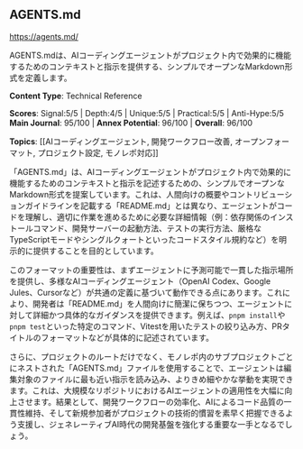 ## AGENTS.md

https://agents.md/

AGENTS.mdは、AIコーディングエージェントがプロジェクト内で効果的に機能するためのコンテキストと指示を提供する、シンプルでオープンなMarkdown形式を定義します。

**Content Type**: Technical Reference

**Scores**: Signal:5/5 | Depth:4/5 | Unique:5/5 | Practical:5/5 | Anti-Hype:5/5
**Main Journal**: 95/100 | **Annex Potential**: 96/100 | **Overall**: 96/100

**Topics**: [[AIコーディングエージェント, 開発ワークフロー改善, オープンフォーマット, プロジェクト設定, モノレポ対応]]

「AGENTS.md」は、AIコーディングエージェントがプロジェクト内で効果的に機能するためのコンテキストと指示を記述するための、シンプルでオープンなMarkdown形式を提案しています。これは、人間向けの概要やコントリビューションガイドラインを記載する「README.md」とは異なり、エージェントがコードを理解し、適切に作業を進めるために必要な詳細情報（例：依存関係のインストールコマンド、開発サーバーの起動方法、テストの実行方法、厳格なTypeScriptモードやシングルクォートといったコードスタイル規約など）を明示的に提供することを目的としています。

このフォーマットの重要性は、まずエージェントに予測可能で一貫した指示場所を提供し、多様なAIコーディングエージェント（OpenAI Codex、Google Jules、Cursorなど）が共通の定義に基づいて動作できる点にあります。これにより、開発者は「README.md」を人間向けに簡潔に保ちつつ、エージェントに対して詳細かつ具体的なガイダンスを提供できます。例えば、`pnpm install`や`pnpm test`といった特定のコマンド、Vitestを用いたテストの絞り込み方、PRタイトルのフォーマットなどが具体的に記述されています。

さらに、プロジェクトのルートだけでなく、モノレポ内のサブプロジェクトごとにネストされた「AGENTS.md」ファイルを使用することで、エージェントは編集対象のファイルに最も近い指示を読み込み、よりきめ細やかな挙動を実現できます。これは、大規模なリポジトリにおけるAIエージェントの適用性を大幅に向上させます。結果として、開発ワークフローの効率化、AIによるコード品質の一貫性維持、そして新規参加者がプロジェクトの技術的慣習を素早く把握できるよう支援し、ジェネレーティブAI時代の開発基盤を強化する重要な一手となるでしょう。